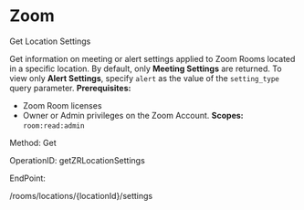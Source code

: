 #     Zoom


Get Location Settings 

Get information on meeting or alert settings applied to Zoom Rooms located in a specific location. By default, only **Meeting Settings** are returned. To view only **Alert Settings**, specify `alert` as the value of the `setting_type` query parameter.
**Prerequisites:**
* Zoom Room licenses
* Owner or Admin privileges on the Zoom Account.
**Scopes:** `room:read:admin` 

Method: Get

OperationID: getZRLocationSettings

EndPoint:

/rooms/locations/{locationId}/settings
